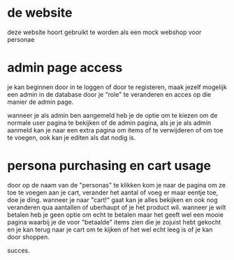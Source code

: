 # de website

deze website hoort gebruikt te worden als een mock webshop voor personae 

# admin page access

je kan beginnen door in te loggen of door te registeren, maak jezelf mogelijk een admin in de database door je "role" te veranderen en acces op die manier de admin page.

wanneer je als admin ben aangemeld heb je de optie om te kiezen om de normale user pagina te bekijken of de admin pagina, als je je als admin aanmeld kan je naar een extra pagina om items of te verwijderen of om toe te voegen, ook kan je editen als dat nodig is.

# persona purchasing en cart usage

door op de naam van de "personas" te klikken kom je naar de pagina om ze toe te voegen aan je cart, verander het aantal of voeg er maar eentje toe, doe je ding. wanneer je naar "cart!" gaat kan je alles bekijken en ook nog veranderen qua aantallen of uberhaupt of je het product wil. wanneer je wilt betalen heb je geen optie om echt te betalen maar het geeft wel een mooie pagina waarbij je de voor "betaalde" items zien die je zojuist hebt gekocht en je kan terug naar je cart om te kijken of het wel echt leeg is of je kan door shoppen. 

succes.
